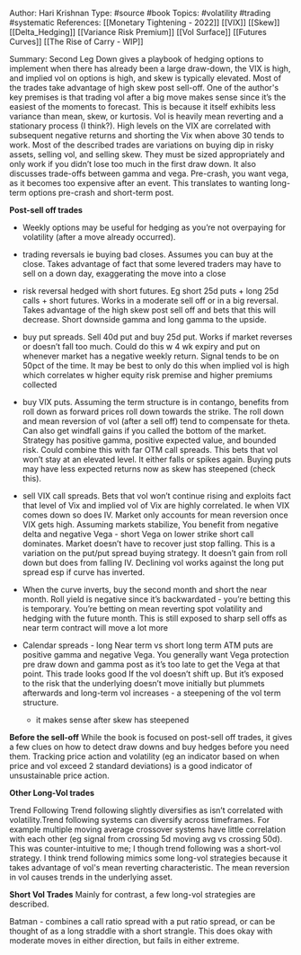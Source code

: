 Author:  Hari Krishnan
Type: #source #book
Topics: #volatility #trading #systematic
References: [[Monetary Tightening - 2022]]
[[VIX]] [[Skew]] [[Delta_Hedging]] [[Variance Risk Premium]] [[Vol Surface]] [[Futures Curves]] [[The Rise of Carry - WIP]]

Summary:
Second Leg Down gives a playbook of hedging options to implement when there has already been a large draw-down, the VIX is high, and implied vol on options is high, and skew is typically elevated. Most of the trades take advantage of high skew post sell-off. One of the author's key premises is that trading vol after a big move makes sense since it’s the easiest of the moments to forecast. This is because it itself exhibits less variance than mean, skew, or kurtosis. Vol is heavily mean reverting and a stationary process (I think?). High levels on the VIX are correlated with subsequent negative returns and shorting the Vix when above 30 tends to work. Most of the described trades are variations on buying dip in risky assets, selling vol, and selling skew. They must be sized appropriately and only work if you didn’t lose too much in the first draw down. It also discusses trade-offs between gamma and vega. Pre-crash, you want vega, as it becomes too expensive after an event. This translates to wanting long-term options pre-crash and short-term post. 




**Post-sell off trades**

- Weekly options may be useful for hedging as you’re not overpaying for volatility (after a move already occurred). 

- trading reversals ie buying bad closes. Assumes you can buy at the close. Takes advantage of fact that some levered traders may have to sell on a down day, exaggerating the move into a close 

- risk reversal hedged with short futures. Eg short 25d puts + long 25d calls + short futures. Works in a moderate sell off or in a big reversal. Takes advantage of the high skew post sell off and bets that this will decrease. Short downside gamma and long gamma to the upside.

- buy put spreads. Sell 40d put and buy 25d put. Works if market reverses or doesn’t fall too much. Could do this w 4 wk expiry and put on whenever market has a negative weekly return. Signal tends to be on 50pct of the time. It may be best to only do this when implied vol is high which correlates w higher equity risk premise and higher premiums collected 

- buy VIX puts. Assuming the term structure is in contango, benefits from roll down as forward prices roll down towards the strike. The roll down and mean reversion of vol (after a sell off) tend to compensate for theta. Can also get windfall gains if you called the bottom of the market. Strategy has positive gamma, positive expected value, and bounded risk. Could combine this with far OTM call spreads. This bets that vol won’t stay at an elevated level. It either falls or spikes again. Buying puts may have less expected returns now as skew has steepened (check this).


- sell VIX call spreads. Bets that vol won’t continue rising and exploits fact that level of Vix and implied vol of Vix are highly correlated. Ie when VIX comes down so does IV. Market only accounts for mean reversion once VIX gets high. Assuming markets stabilize, You benefit from negative delta and negative Vega - short Vega on lower strike short call dominates. Market doesn’t have to recover just stop falling. This is a variation on the put/put spread buying strategy. It doesn’t gain from roll down but does from falling IV. Declining vol works against the long put spread esp if curve has inverted. 

- When the curve inverts, buy the second month and short the near month. Roll yield is negative since it’s backwardated - you’re betting this is temporary. You’re betting on mean reverting spot volatility and hedging with the future month. This is still exposed to sharp sell offs as near term contract will move a lot more 

- Calendar spreads - long Near term vs short long term ATM puts are positive gamma and negative Vega. You generally want Vega protection pre draw down and gamma post as it’s too late to get the Vega at that point. This trade looks good If the vol doesn’t shift up. But it’s exposed to the risk that the underlying doesn’t move initially but plummets afterwards and long-term vol increases - a steepening of the vol term structure.
	- it makes sense after skew has steepened

  
**Before the sell-off**
While the book is focused on post-sell off trades, it gives a few clues on how to detect draw downs and buy hedges before you need them. Tracking price action and volatility (eg an indicator based on when price and vol exceed 2 standard deviations) is a good indicator of unsustainable price action. 



**Other Long-Vol trades**

Trend Following
Trend following slightly diversifies as isn’t correlated with volatility.Trend following systems can diversify across timeframes. For example multiple moving average crossover systems have little correlation with each other (eg signal from crossing 5d moving avg vs crossing 50d). This was counter-intuitive to me; I though trend following was a short-vol strategy. I think trend following mimics some long-vol strategies because it takes advantage of vol's mean reverting characteristic. The mean reversion in vol causes trends in the underlying asset.



**Short Vol Trades**
Mainly for contrast, a few long-vol strategies are described. 

Batman - combines a call ratio spread with a put ratio spread, or can be thought of as a long straddle with a short strangle. This does okay with moderate moves in either direction, but fails in either extreme. 






